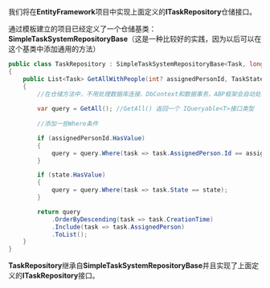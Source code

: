 我们将在**EntityFramework**项目中实现上面定义的**ITaskRepository**仓储接口。

通过模板建立的项目已经定义了一个仓储基类：**SimpleTaskSystemRepositoryBase**（这是一种比较好的实践，因为以后可以在这个基类中添加通用的方法）

```C#
public class TaskRepository : SimpleTaskSystemRepositoryBase<Task, long>, ITaskRepository
{
    public List<Task> GetAllWithPeople(int? assignedPersonId, TaskState? state)
    {
        //在仓储方法中，不用处理数据库连接、DbContext和数据事务，ABP框架会自动处理。
            
        var query = GetAll(); //GetAll() 返回一个 IQueryable<T>接口类型
            
        //添加一些Where条件

        if (assignedPersonId.HasValue)
        {
            query = query.Where(task => task.AssignedPerson.Id == assignedPersonId.Value);
        }

        if (state.HasValue)
        {
            query = query.Where(task => task.State == state);
        }

        return query
            .OrderByDescending(task => task.CreationTime)
            .Include(task => task.AssignedPerson)
            .ToList();
    }
}
```

**TaskRepository**继承自**SimpleTaskSystemRepositoryBase**并且实现了上面定义的**ITaskRepository**接口。